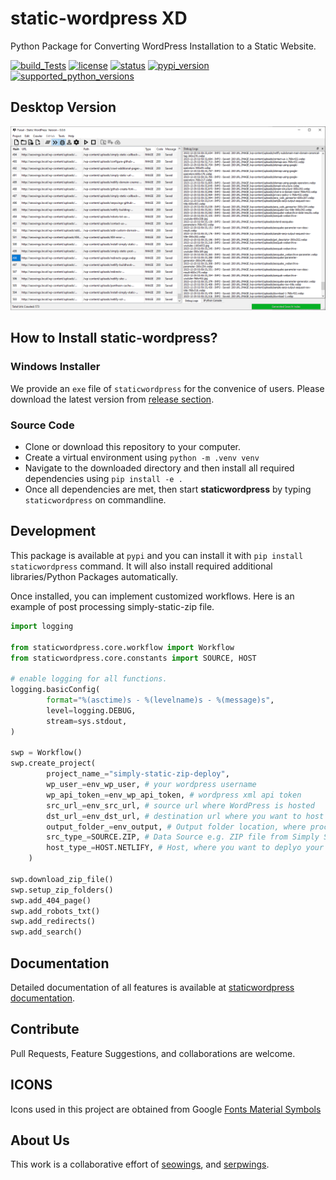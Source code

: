 # static-wordpress XD

Python Package for Converting WordPress Installation to a Static Website.

[![build_Tests](https://github.com/serpwings/static-wordpress/actions/workflows/tests.yml/badge.svg)](https://github.com/serpwings/static-wordpress/actions/workflows/tests.yml)
[![license](https://img.shields.io/pypi/l/staticwordpress.svg?style=flat-square "Project License: GPLv3+")](https://github.com/serpwings/staticwordpress/blob/master/LICENSE)
[![status](https://img.shields.io/pypi/status/staticwordpress.svg?style=flat-square "Project Development Status")](https://github.com/serpwings/staticwordpress/milestone/1)
[![pypi_version](https://img.shields.io/pypi/v/staticwordpress.svg?style=flat-square "Available on PyPi - the Python Package Index")](https://pypi.python.org/pypi/staticwordpress)
[![supported_python_versions](https://img.shields.io/pypi/pyversions/staticwordpress.svg?style=flat-square "Supported Python Version")](https://pypi.python.org/pypi/staticwordpress)


## Desktop Version

![staticwordpress-gui](docs/img/staticwordpress-gui.png)

## How to Install static-wordpress?

### Windows Installer

We provide an ``exe`` file of ``staticwordpress`` for the convenice of users. Please download the latest version from [release section](https://github.com/serpwings/static-wordpress/releases).


### Source Code

- Clone or download this repository to your computer.
- Create a virtual environment using ``python -m .venv venv``
- Navigate to the downloaded directory and then install all required dependencies using ``pip install -e .``
- Once all dependencies are met, then start **staticwordpress** by typing ``staticwordpress`` on commandline.

## Development

This package is available at ``pypi`` and you can install it with ``pip install staticwordpress`` command. It will also install required additional libraries/Python Packages automatically.

Once installed, you can implement customized workflows. Here is an example of post processing simply-static-zip file. 

```python
import logging

from staticwordpress.core.workflow import Workflow
from staticwordpress.core.constants import SOURCE, HOST

# enable logging for all functions.
logging.basicConfig(
        format="%(asctime)s - %(levelname)s - %(message)s",
        level=logging.DEBUG,
        stream=sys.stdout,
)

swp = Workflow()
swp.create_project(
        project_name_="simply-static-zip-deploy",
        wp_user_=env_wp_user, # your wordpress username
        wp_api_token_=env_wp_api_token, # wordpress xml api token
        src_url_=env_src_url, # source url where WordPress is hosted
        dst_url_=env_dst_url, # destination url where you want to host Static version
        output_folder_=env_output, # Output folder location, where processed files will be saved
        src_type_=SOURCE.ZIP, # Data Source e.g. ZIP file from Simply Static WordPress Plugin
        host_type_=HOST.NETLIFY, # Host, where you want to deplyo your website.
    )

swp.download_zip_file()
swp.setup_zip_folders()
swp.add_404_page()
swp.add_robots_txt()
swp.add_redirects()
swp.add_search()
```

## Documentation

Detailed documentation of all features is available at [staticwordpress documentation](https://static-wordpress-docs.netlify.app/).

## Contribute

Pull Requests, Feature Suggestions, and collaborations are welcome.

## ICONS

Icons used in this project are obtained from Google [Fonts Material Symbols](https://fonts.google.com/icons?selected=Material+Symbols+Outlined:search:FILL@0;wght@400;GRAD@0;opsz@24) 

## About Us

This work is a collaborative effort of [seowings](https://www.seowings.org/), and [serpwings](https://serpwings.com/).
